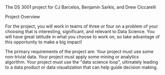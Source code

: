 The DS 3001 project for CJ Barcelos, Benjamin Sarkis, and Drew Ciccarelli

Project Overview

For the project, you will work in teams of three or four on a problem of your choosing that is interesting, significant, and relevant to Data Science. You will have great latitude in what you choose to work on, so take advantage of this opportunity to make a big impact!

The primary requirements of the project are:
Your project must use some non-trivial data.
Your project must apply some mining or analytics algorithm.
Your project must use the "data science loop", ultimately leading to a data product or data visualization that can help guide decision making.
